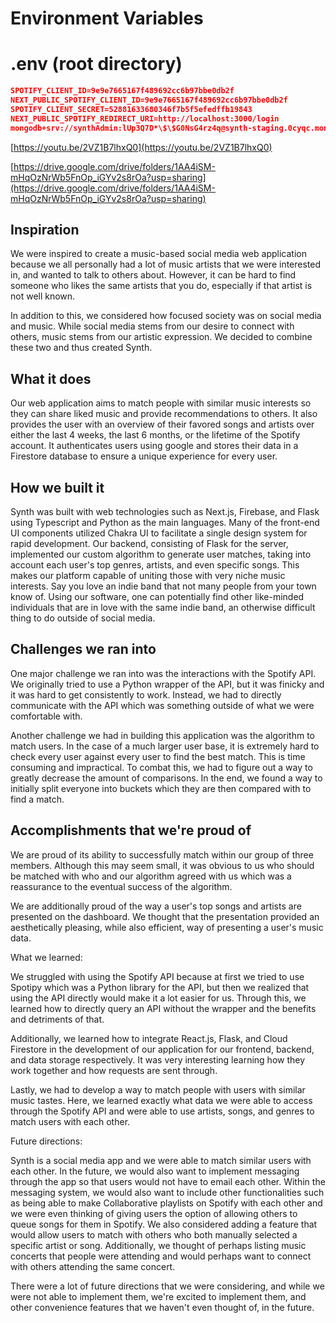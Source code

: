 # Environment Variables

# .env (root directory)

```json
SPOTIFY_CLIENT_ID=9e9e7665167f489692cc6b97bbe0db2f
NEXT_PUBLIC_SPOTIFY_CLIENT_ID=9e9e7665167f489692cc6b97bbe0db2f
SPOTIFY_CLIENT_SECRET=52881633680346f7b5f5efedffb19843
NEXT_PUBLIC_SPOTIFY_REDIRECT_URI=http://localhost:3000/login
mongodb+srv://synthAdmin:lUp3Q7D*\$\$G0NsG4rz4q@synth-staging.0cyqc.mongodb.net/myFirstDatabase?retryWrites=true&w=majority
```

[https://youtu.be/2VZ1B7lhxQ0](https://youtu.be/2VZ1B7lhxQ0)

[https://drive.google.com/drive/folders/1AA4iSM-mHqOzNrWb5FnOp_iGYv2s8rOa?usp=sharing](https://drive.google.com/drive/folders/1AA4iSM-mHqOzNrWb5FnOp_iGYv2s8rOa?usp=sharing)

## Inspiration

We were inspired to create a music-based social media web application because we all personally had a lot of music artists that we were interested in, and wanted to talk to others about. However, it can be hard to find someone who likes the same artists that you do, especially if that artist is not well known. 

In addition to this, we considered how focused society was on social media and music. While social media stems from our desire to connect with others, music stems from our artistic expression. We decided to combine these two and thus created Synth.

## What it does

Our web application aims to match people with similar music interests so they can share liked music and provide recommendations to others. It also provides the user with an overview of their favored songs and artists over either the last 4 weeks, the last 6 months, or the lifetime of the Spotify account. It authenticates users using google and stores their data in a Firestore database to ensure a unique experience for every user.

## How we built it

Synth was built with web technologies such as Next.js, Firebase, and Flask using Typescript and Python as the main languages. Many of the front-end UI components utilized Chakra UI to facilitate a single design system for rapid development. Our backend, consisting of Flask for the server, implemented our custom algorithm to generate user matches, taking into account each user's top genres, artists, and even specific songs. This makes our platform capable of uniting those with very niche music interests. Say you love an indie band that not many people from your town know of. Using our software, one can potentially find other like-minded individuals that are in love with the same indie band, an otherwise difficult thing to do outside of social media.

## Challenges we ran into

One major challenge we ran into was the interactions with the Spotify API. We originally tried to use a Python wrapper of the API, but it was finicky and it was hard to get consistently to work. Instead, we had to directly communicate with the API which was something outside of what we were comfortable with. 

Another challenge we had in building this application was the algorithm to match users. In the case of a much larger user base, it is extremely hard to check every user against every user to find the best match. This is time consuming and impractical. To combat this, we had to figure out a way to greatly decrease the amount of comparisons. In the end, we found a way to initially split everyone into buckets which they are then compared with to find a match.

## Accomplishments that we're proud of

We are proud of its ability to successfully match within our group of three members. Although this may seem small, it was obvious to us who should be matched with who and our algorithm agreed with us which was a reassurance to the eventual success of the algorithm.

We are additionally proud of the way a user's top songs and artists are presented on the dashboard. We thought that the presentation provided an aesthetically pleasing, while also efficient, way of presenting a user's music data.

What we learned:

We struggled with using the Spotify API because at first we tried to use Spotipy which was a Python library for the API, but then we realized that using the API directly would make it a lot easier for us. Through this, we learned how to directly query an API without the wrapper and the benefits and detriments of that. 

Additionally, we learned how to integrate React.js, Flask, and Cloud Firestore in the development of our application for our frontend, backend, and data storage respectively. It was very interesting learning how they work together and how requests are sent through.

Lastly, we had to develop a way to match people with users with similar music tastes. Here, we learned exactly what data we were able to access through the Spotify API and were able to use artists, songs, and genres to match users with each other.

Future directions:

Synth is a social media app and we were able to match similar users with each other. In the future, we would also want to implement messaging through the app so that users would not have to email each other. Within the messaging system, we would also want to include other functionalities such as being able to make Collaborative playlists on Spotify with each other and we were even thinking of giving users the option of allowing others to queue songs for them in Spotify. We also considered adding a feature that would allow users to match with others who both manually selected a specific artist or song. Additionally, we thought of perhaps listing music concerts that people were attending and would perhaps want to connect with others attending the same concert.

There were a lot of future directions that we were considering, and while we were not able to implement them, we're excited to implement them, and other convenience features that we haven't even thought of, in the future.
